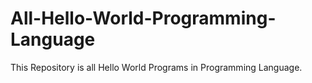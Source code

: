 # All-Hello-World-Programming-Language
This Repository is all Hello World Programs in Programming Language.
